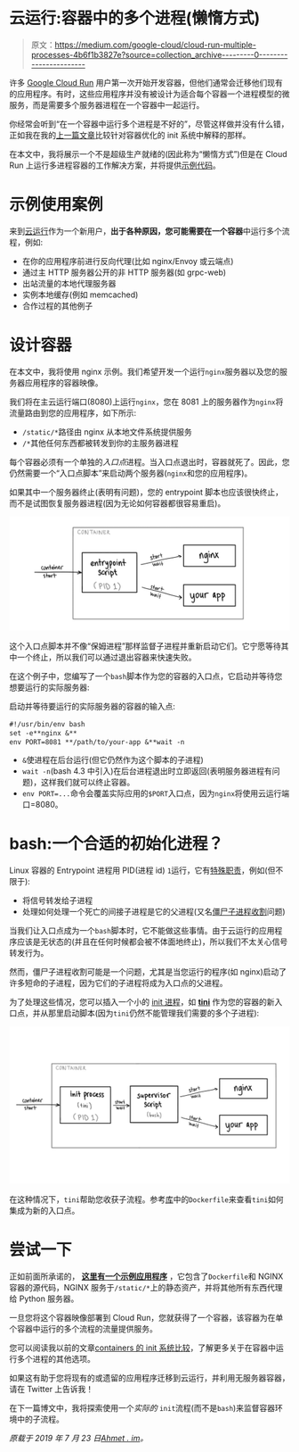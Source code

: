 # 云运行:容器中的多个进程(懒惰方式)

> 原文：<https://medium.com/google-cloud/cloud-run-multiple-processes-4b6f1b3827e?source=collection_archive---------0----------------------->

许多 [Google Cloud Run](https://cloud.google.com/run) 用户第一次开始开发容器，但他们通常会迁移他们现有的应用程序。有时，这些应用程序并没有被设计为适合每个容器一个进程模型的微服务，而是需要多个服务器进程在一个容器中一起运行。

你经常会听到“在一个容器中运行多个进程是不好的”，尽管这样做并没有什么错，正如我在我的[上一篇文章](https://ahmet.im/blog/minimal-init-process-for-containers/)比较针对容器优化的 init 系统中解释的那样。

在本文中，我将展示一个不是超级生产就绪的(因此称为“懒惰方式”)但是在 Cloud Run 上运行多进程容器的工作解决方案，并将提供[示例代码](https://github.com/ahmetb/multi-process-container-lazy-solution)。

# 示例使用案例

来到[云运行](https://cloud.google.com/run)作为一个新用户，**出于各种原因，您可能需要在一个容器**中运行多个流程，例如:

*   在你的应用程序前进行反向代理(比如 nginx/Envoy 或云端点)
*   通过主 HTTP 服务器公开的非 HTTP 服务器(如 grpc-web)
*   出站流量的本地代理服务器
*   实例本地缓存(例如 memcached)
*   合作过程的其他例子

# 设计容器

在本文中，我将使用 nginx 示例。我们希望开发一个运行`nginx`服务器以及您的服务器应用程序的容器映像。

我们将在主云运行端口(8080)上运行`nginx`，您在 8081 上的服务器作为`nginx`将流量路由到您的应用程序，如下所示:

*   `/static/*`路径由 nginx 从本地文件系统提供服务
*   `/*`其他任何东西都被转发到你的主服务器进程

每个容器必须有一个单独的*入口点*进程。当入口点退出时，容器就死了。因此，您仍然需要一个“入口点脚本”来启动两个服务器(`nginx`和您的应用程序)。

如果其中一个服务器终止(表明有问题)，您的 entrypoint 脚本也应该很快终止，而不是试图恢复服务器进程(因为无论如何容器都很容易重启)。

![](img/c1184d205d154fbd157708f79e46bc76.png)

这个入口点脚本并不像“保姆进程”那样监督子进程并重新启动它们。它宁愿等待其中一个终止，所以我们可以通过退出容器来快速失败。

在这个例子中，您编写了一个`bash`脚本作为您的容器的入口点，它启动并等待您想要运行的实际服务器:

启动并等待要运行的实际服务器的容器的输入点:

```
#!/usr/bin/env bash
set -e**nginx &**
env PORT=8081 **/path/to/your-app &**wait -n
```

*   `&`使进程在后台运行(但它仍然作为这个脚本的子进程)
*   `wait -n`(bash 4.3 中引入)在后台进程退出时立即返回(表明服务器进程有问题)，这样我们就可以终止容器。
*   `env PORT=...`命令会覆盖实际应用的`$PORT`入口点，因为`nginx`将使用云运行端口=8080。

# bash:一个合适的初始化进程？

Linux 容器的 Entrypoint 进程用 PID(进程 id) `1`运行，它有[特殊职责](https://vagga.readthedocs.io/en/latest/pid1mode.html)，例如(但不限于):

*   将信号转发给子进程
*   处理如何处理一个死亡的间接子进程是它的父进程(又名[僵尸子进程收割](https://blog.phusion.nl/2015/01/20/docker-and-the-pid-1-zombie-reaping-problem/)问题)

当我们让入口点成为一个`bash`脚本时，它不能做这些事情。由于云运行的应用程序应该是无状态的(并且在任何时候都会被不体面地终止)，所以我们不太关心信号转发行为。

然而，僵尸子进程收割可能是一个问题，尤其是当您运行的程序(如 nginx)启动了许多短命的子进程，因为它们的子进程将成为入口点的父进程。

为了处理这些情况，您可以插入一个小的 [init 进程](https://en.wikipedia.org/wiki/Init)，如 [**tini**](https://github.com/krallin/tini) 作为您的容器的新入口点，并从那里启动脚本(因为`tini`仍然不能管理我们需要的多个子进程):

![](img/ebb245ed6864ae0514e9c3e91488186c.png)

在这种情况下，`tini`帮助您收获子流程。参考[库](https://github.com/ahmetb/multi-process-container-lazy-solution)中的`Dockerfile`来查看`tini`如何集成为新的入口点。

# 尝试一下

正如前面所承诺的， [**这里有一个示例应用程序**](https://github.com/ahmetb/multi-process-container-lazy-solution) ，它包含了`Dockerfile`和 NGINX 容器的源代码，NGINX 服务于`/static/*`上的静态资产，并将其他所有东西代理给 Python 服务器。

一旦您将这个容器映像部署到 Cloud Run，您就获得了一个容器，该容器为在单个容器中运行的多个流程的流量提供服务。

您可以阅读我以前的文章[containers 的 init 系统比较](/google-cloud/init-process-for-containers-d03a471fa0cc)，了解更多关于在容器中运行多个进程的其他选项。

如果这有助于您将现有的或遗留的应用程序迁移到云运行，并利用无服务器容器，请在 Twitter 上告诉我！

在下一篇博文中，我将探索使用一个*实际的* `init`流程(而不是`bash`)来监督容器环境中的子流程。

*原载于 2019 年 7 月 23 日*[*Ahmet . im*](https://ahmet.im/blog/cloud-run-multiple-processes-easy-way/)*。*